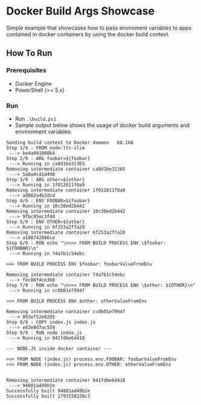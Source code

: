 # Docker Build Args Showcase

Simple example that showcases how to pass enviroment variables to apps contained in docker containers by using the docker build context.

## How To Run

### Prerequisites

- Docker Engine
- PowerShell (>= 5.x)

### Run

- Run `.\build.ps1`
- Sample output below shows the usage of docker build arguments and environment variables

```
Sending build context to Docker daemon   68.1kB
Step 1/9 : FROM node:lts-slim
 ---> be4a991008b4
Step 2/9 : ARG foobar=${foobar}
 ---> Running in ca8d1be31365
Removing intermediate container ca8d1be31365
 ---> 5a0a4cd1d498
Step 3/9 : ARG other=${other}
 ---> Running in 1f012011f0a9
Removing intermediate container 1f012011f0a9
 ---> ad082a4b3dcd
Step 4/9 : ENV FOOBAR=${foobar}
 ---> Running in 10c38ed2b442
Removing intermediate container 10c38ed2b442
 ---> 9fbc95ec3f4d
Step 5/9 : ENV OTHER=${other}
 ---> Running in 6f253a2f7a20
Removing intermediate container 6f253a2f7a20
 ---> a188742666ce
Step 6/9 : RUN echo "\n>>> FROM BUILD PROCESS ENV \$foobar: ${FOOBAR}\n"
 ---> Running in 74a7b1c54ebc

>>> FROM BUILD PROCESS ENV $foobar: foobarValueFromEnv

Removing intermediate container 74a7b1c54ebc
 ---> fec88f4ce368
Step 7/9 : RUN echo "\n>>> FROM BUILD PROCESS ENV \$other: ${OTHER}\n"
 ---> Running in cc0b01e7994f

>>> FROM BUILD PROCESS ENV $other: otherValueFromEnv

Removing intermediate container cc0b01e7994f
 ---> 893ef52e0295
Step 8/9 : COPY index.js index.js
 ---> e83e8d7ac559
Step 9/9 : RUN node index.js
 ---> Running in 041fdbe6d418

--- NODE.JS inside docker container ---

>>> FROM NODE (index.js) process.env.FOOBAR: foobarValueFromEnv
>>> FROM NODE (index.js) process.env.OTHER: otherValueFromEnv


Removing intermediate container 041fdbe6d418
 ---> 94881ad49b2e
Successfully built 94881ad49b2e
Successfully built 1793158230c3
```
